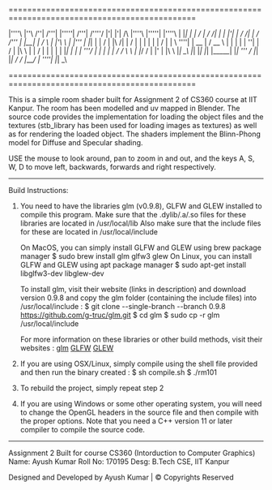 ==============================================================================================

|''''\  |''\  /''|  /'''| |'''''|  /'''|     /''''/ |'|  |'|    /\    |''''\   |'''''| |''''\ 
| |_| | |   \/   | / /| | | |'| | / /| |    / /'''  | |__| |   /  \   | |'\ \  | |'''  | |_| |
|    /  | |\  /| | \/ | | | | | | \/ | |    \ ''''| |  __  |  / __ \  | |  | | | ''|   |    / 
| |\ \  | | \/ | |    | | | |_| |    | |     '''/ | | |  | | / /  \ \ | |_/ /  | |'    | |\ \ 
|_| \_\ |_|    |_|    |_| |_____|    |_|    \''' /  |_|  |_| \/    \/ |____/   | ''''| |_| \_\

==============================================================================================

This is a simple room shader built for Assignment 2 of CS360 course at IIT Kanpur.
The room has been modelled and uv mapped in Blender. The source code provides the
implementation for loading the object files and the textures (stb_library has been
used for loading images as textures) as well as for rendering the loaded object.
The shaders implement the Blinn-Phong model for Diffuse and Specular shading.

USE the mouse to look around, pan to zoom in and out, and the keys A, S, W, D to move 
left, backwards, forwards and right respectively.

-----------------------------------------------------------------------------------

Build Instructions:

1. You need to have the libraries glm (v0.9.8), GLFW and GLEW installed to compile this program.
   Make sure that the .dylib/.a/.so files for these libraries are located in /usr/local/lib
   Also make sure that the include files for these are located in /usr/local/include

   On MacOS, you can simply install GLFW and GLEW using brew package manager
   		$ sudo brew install glm glfw3 glew
   On Linux, you can install GLFW and GLEW using apt package manager
   		$ sudo apt-get install libglfw3-dev libglew-dev

   To install glm, visit their website (links in description) and download version 0.9.8
   and copy the glm folder (containing the include files) into /usr/local/include :
         $ git clone --single-branch --branch 0.9.8 https://github.com/g-truc/glm.git
         $ cd glm
         $ sudo cp -r glm /usr/local/include

   For more information on these libraries or other build methods, visit their websites : 
   [glm](https://glm.g-truc.net/0.9.9/index.html)
   [GLFW](https://www.glfw.org/)
   [GLEW](http://glew.sourceforge.net/)

2. If you are using OSX/Linux, simply compile using the shell file provided and then 
   run the binary created :
		$ sh compile.sh
		$ ./rm101

3. To rebuild the project, simply repeat step 2

4. If you are using Windows or some other operating system, you will need to change
   the OpenGL headers in the source file and then compile with the proper options. 
   Note that you need a C++ version 11 or later compiler to compile the source code.

-----------------------------------------------------------------------------------


Assignment 2
Built for course CS360 (Intorduction to Computer Graphics)
Name: Ayush Kumar
Roll No: 170195
Desg: B.Tech CSE, IIT Kanpur

Designed and Developed by Ayush Kumar | © Copyrights Reserved


